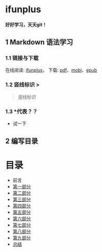 # ifunplus
#### 好好学习，天天git！
## 1 Markdown 语法学习 
### 1.1 链接与下载
在线阅读: [ifunplus](http://www.ifunplus.xyz)， 下载: [pdf](https://github.com/phodal/github-roam/raw/gh-pages/github-roam.pdf)、[mobi](https://github.com/phodal/github-roam/raw/gh-pages/github-roam.mobi)、[epub](https://github.com/phodal/github-roam/raw/gh-pages/github-roam.epub)
### 1.2 竖线标识 >
> 竖线标识
### 1.3 *代表？？
*   试一下

## 2 编写目录
# 目录
  * 前言
  * [第一部分](01.md)
  * [第二部分](02.md)
  * [第三部分](03.md)
  * [第四部分](04.md)
  * [第五部分](05.md)
  * [第六部分](06.md)
  * [第七部分](07.md)
  * [第八部分](08.md)
  * [第九部分](09.md)
  * [总结](10.md)
